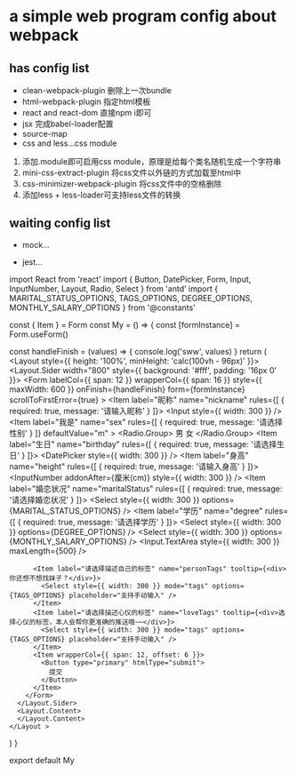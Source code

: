 # a simple web program config about webpack
## has config list
- clean-webpack-plugin 删除上一次bundle
- html-webpack-plugin 指定html模板
- react and react-dom 直接npm i即可
- jsx 完成babel-loader配置
- source-map
- css and less...css module
1. 添加.module即可启用css module，原理是给每个类名随机生成一个字符串
2. mini-css-extract-plugin 将css文件以外链的方式加载至html中
3. css-minimizer-webpack-plugin 将css文件中的空格删除
4. 添加less + less-loader可支持less文件的转换

## waiting config list
- mock...

- jest...

import React from 'react'
import { Button, DatePicker, Form, Input, InputNumber, Layout, Radio, Select } from 'antd'
import { MARITAL_STATUS_OPTIONS, TAGS_OPTIONS, DEGREE_OPTIONS, MONTHLY_SALARY_OPTIONS } from '@constants'

const { Item } = Form
const My = () => {
  const [formInstance] = Form.useForm()

  const handleFinish = (values) => { console.log('sww', values) }
  return (
    <Layout style={{ height: '100%', minHeight: 'calc(100vh - 96px)' }}>
      <Layout.Sider width="800" style={{ background: '#fff', padding: '16px 0' }}>
        <Form
          labelCol={{ span: 12 }}
          wrapperCol={{ span: 16 }}
          style={{ maxWidth: 600 }}
          onFinish={handleFinish}
          form={formInstance}
          scrollToFirstError={true}
        >
          <Item label="昵称" name="nickname"
            rules={[
              {
                required: true,
                message: '请输入昵称'
              }
            ]}>
            <Input style={{ width: 300 }} />
          </Item>
          <Item label="我是" name="sex"
            rules={[
              {
                required: true,
                message: '请选择性别'
              }
            ]}
            defaultValue="m"
          >
            <Radio.Group>
              <Radio value="m">男</Radio>
              <Radio value="w">女</Radio>
            </Radio.Group>
          </Item>
          <Item label="生日" name="birthday"
            rules={[
              {
                required: true,
                message: '请选择生日'
              }
            ]}>
            <DatePicker style={{ width: 300 }} />
          </Item>
          <Item label="身高" name="height"
            rules={[
              {
                required: true,
                message: '请输入身高'
              }
            ]}>
            <InputNumber addonAfter={<span>厘米(cm)</span>} style={{ width: 300 }} />
          </Item>
          <Item label="婚恋状况" name="maritalStatus"
            rules={[
              {
                required: true,
                message: '请选择婚恋状况'
              }
            ]}>
            <Select style={{ width: 300 }} options={MARITAL_STATUS_OPTIONS} />
          </Item>
          <Item label="学历" name="degree"
            rules={[
              {
                required: true,
                message: '请选择学历'
              }
            ]}>
            <Select style={{ width: 300 }} options={DEGREE_OPTIONS} />
          </Item>
          <Item label="月薪" name="monthlySalary">
            <Select style={{ width: 300 }} options={MONTHLY_SALARY_OPTIONS} />
          </Item>
          <Item label="个性签名" name="signature">
            <Input.TextArea style={{ width: 300 }} maxLength={500} />
          </Item>

          <Item label="请选择描述自己的标签" name="personTags" tooltip={<div>你还想不想找妹子？</div>}>
            <Select style={{ width: 300 }} mode="tags" options={TAGS_OPTIONS} placeholder="支持手动输入" />
          </Item>
          <Item label="请选择描述心仪的标签" name="loveTags" tooltip={<div>选择心仪的标签，本人会帮你更准确的推送哦~~</div>}>
            <Select style={{ width: 300 }} mode="tags" options={TAGS_OPTIONS} placeholder="支持手动输入" />
          </Item>
          <Item wrapperCol={{ span: 12, offset: 6 }}>
            <Button type="primary" htmlType="submit">
              提交
            </Button>
          </Item>
        </Form>
      </Layout.Sider>
      <Layout.Content>
      </Layout.Content>
    </Layout >

  )
}

export default My
